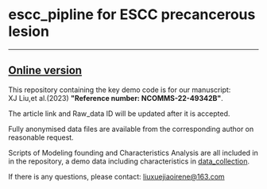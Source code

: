 # escc_pipline for ESCC precancerous lesion
-------------------------------------------------
[Online version](https://www.nature.com/articles/s41467-023-40343-5)
-------------------------------------------------
This repository containing the key demo code is for our manuscript:  
XJ Liu,et al.(2023) **"Reference number: NCOMMS-22-49342B"**.

The article link and Raw_data ID will be updated after it is accepted.

Fully anonymised data files are available from the corresponding author on reasonable request. 

Scripts of Modeling founding and Characteristics Analysis are all included in in the repository, a demo data including characteristics in [data_collection](https://github.com/hrcnlab/escc_pipline/tree/main/data_collect).

If there is any questions, please contact: [liuxuejiaoirene@163.com](mailto:liuxuejiaoirene@163.com)
